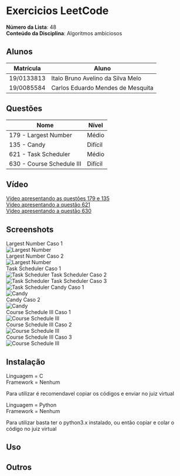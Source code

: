 
# Exercicios LeetCode

**Número da Lista**: 48</br>
**Conteúdo da Disciplina**: Algoritmos ambiciosos </br>

## Alunos

|Matrícula | Aluno |
| -- | -- |
| 19/0133813  |  Italo Bruno Avelino da Silva Melo |
| 19/0085584  |  Carlos Eduardo Mendes de Mesquita |

## Questões

| Nome  | Nível   |
| ---------------------- | ------- |
| 179 - Largest Number   | Médio   |
| 135 - Candy            | Difícil |
| 621 - Task Scheduler   | Médio   |
| 630 - Course Schedule III | Difícil |

## Vídeo
[Vídeo apresentando as questões 179 e 135](https://www.youtube.com/watch?v=VFgZl8x5L28)</br>
[Vídeo apresentando a questão 621](https://www.youtube.com/watch?v=VdCkDGBl8TE)</br>
[Vídeo apresentando a questão 630](https://www.youtube.com/watch?v=YHOKO0zExsE)</br>

## Screenshots

Largest Number Caso 1</br>
![Largest Number](/assets/Caso1largest.png)</br>
Largest Number Caso 2</br>
![Largest Number](/assets/Caso2largest.png)</br>
Task Scheduler Caso 1</br>
![Task Scheduler](/assets/task1.png)</br1>
Task Scheduler Caso 2</br>
![Task Scheduler](/assets/task2.png)</br1>
Task Scheduler Caso 3</br>
![Task Scheduler](/assets/task3.png)</br1>
Candy Caso 1</br>
![Candy](/assets/Caso1candy.png)</br>
Candy Caso 2</br>
![Candy](/assets/Caso2candy.png)</br>
Course Schedule III Caso 1</br>
![Course Schedule III](/assets/course1.png)</br>
Course Schedule III Caso 2</br>
![Course Schedule III](/assets/course2.png)</br>
Course Schedule III Caso 3</br>
![Course Schedule III](/assets/course3.png)</br>



## Instalação

Linguagem = C </br>
Framework = Nenhum</br>

Para utilizar é recomendavel copiar os códigos e enviar no juiz virtual

Linguagem = Python </br>
Framework = Nenhum </br>

Para utilizar basta ter o python3.x instalado, ou então copiar e colar o código no juiz virtual</br>
## Uso

## Outros
